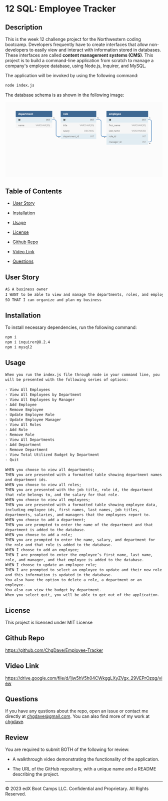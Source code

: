 # 12 SQL: Employee Tracker

## Description

This is the week 12 challenge project for the Northwestern coding bootcamp. Developers frequently have to create interfaces that allow non-developers to easily view and interact with information stored in databases. These interfaces are called **content management systems (CMS)**. This project is to build a command-line application from scratch to manage a company's employee database, using Node.js, Inquirer, and MySQL.

The application will be invoked by using the following command:

```bash
node index.js
```

The database schema is as shown in the following image:

![Database schema includes tables labeled “employee,” role,” and “department.”](./Assets/12-sql-homework-demo-01.png)

## Table of Contents

- [User Story](#user-story)

- [Installation](#installation)

- [Usage](#usage)

- [License](#license)

- [Github Repo](#github-repo)

- [Video Link](#video-link)

- [Questions](#questions)

## User Story

```md
AS A business owner
I WANT to be able to view and manage the departments, roles, and employees in my company
SO THAT I can organize and plan my business
```

## Installation

To install necessary dependencies, run the following command:

```
npm i
npm i inquirer@8.2.4
npm i mysql2
```

## Usage

```
When you run the index.js file through node in your command line, you will be presented with the following series of options:

- View All Employees
- View All Employees by Department
- View All Employees by Manager
- Add Employee
- Remove Employee
- Update Employee Role
- Update Employee Manager
- View All Roles
- Add Role
- Remove Role
- View All Departments
- Add Department
- Remove Department
- View Total Utilized Budget by Department
- Quit

WHEN you choose to view all departments;
THEN you are presented with a formatted table showing department names and department ids.
WHEN you choose to view all roles;
THEN you are presented with the job title, role id, the department that role belongs to, and the salary for that role.
WHEN you choose to view all employees;
THEN you are presented with a formatted table showing employee data, including employee ids, first names, last names, job titles, departments, salaries, and managers that the employees report to.
WHEN you choose to add a department;
THEN you are prompted to enter the name of the department and that department is added to the database.
WHEN you choose to add a role;
THEN you are prompted to enter the name, salary, and department for the role and that role is added to the database.
WHEN I choose to add an employee;
THEN I are prompted to enter the employee’s first name, last name, role, and manager, and that employee is added to the database.
WHEN I choose to update an employee role;
THEN I are prompted to select an employee to update and their new role and this information is updated in the database.
You also have the option to delete a role, a department or an employee.
You also can view the budget by department.
When you select quit, you will be able to get out of the application.
```

## License

This project is licensed under MIT License

## Github Repo

https://github.com/ChgDave/Employee-Tracker

## Video Link

https://drive.google.com/file/d/1jw5hV5h04CWkggLXyZVgx_29VEPrOzqg/view

## Questions

If you have any qustions about the repo, open an issue or contact me directly at chgdave@gmail.com. You can also find more of my work at [chgdave](https://github.com/chgdave).

## Review

You are required to submit BOTH of the following for review:

- A walkthrough video demonstrating the functionality of the application.

- The URL of the GitHub repository, with a unique name and a README describing the project.

---

© 2023 edX Boot Camps LLC. Confidential and Proprietary. All Rights Reserved.
